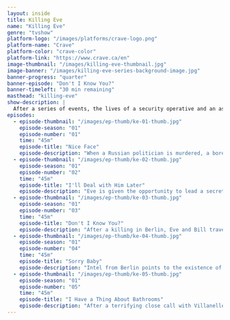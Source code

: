 ```yaml
---
layout: inside
title: Killing Eve
name: "Killing Eve"
genre: "tvshow"
platform-logo: "/images/platforms/crave-logo.png"
platform-name: "Crave"
platform-color: "crave-color"
platform-link: "https://www.crave.ca/en"
image-thumbnail: "/images/killing-eve-thumbnail.jpg"
image-banner: "/images/killing-eve-series-background-image.jpg"
banner-progress: "quarter"
banner-episode: "Don't I Know You?"
banner-timeleft: "30 min remaining"
masthead: "killing-eve"
show-description: |
  After a series of events, the lives of a security operative and an assassin become inextricably linked.
episodes:
  - episode-thumbnail: "/images/ep-thumb/ke-01-thumb.jpg"
    episode-season: "01"
    episode-number: "01"
    time: "45m"
    episode-title: "Nice Face"
    episode-description: "When a Russian politician is murdered, a bored MI5 security officer is tasked with protecting the only witness and soon finds herself on a collision course with a violent and extraordinary assassin."
  - episode-thumbnail: "/images/ep-thumb/ke-02-thumb.jpg"
    episode-season: "01"
    episode-number: "02"
    time: "45m"
    episode-title: "I'll Deal with Him Later"
    episode-description: "Eve is given the opportunity to lead a secret MI6 unit tasked with tracking down Villanelle, who is becoming increasingly reckless, much to the discomfort of her bosses."
  - episode-thumbnail: "/images/ep-thumb/ke-03-thumb.jpg"
    episode-season: "01"
    episode-number: "03"
    time: "45m"
    episode-title: "Don't I Know You?"
    episode-description: "After a killing in Berlin, Eve and Bill travel there to investigate, unaware of how close they are to Villanelle."
  - episode-thumbnail: "/images/ep-thumb/ke-04-thumb.jpg"
    episode-season: "01"
    episode-number: "04"
    time: "45m"
    episode-title: "Sorry Baby"
    episode-description: "Intel from Berlin points to the existence of a mole, prompting Eve to undertake her first surveillance operation."
  - episode-thumbnail: "/images/ep-thumb/ke-05-thumb.jpg"
    episode-season: "01"
    episode-number: "05"
    time: "45m"
    episode-title: "I Have a Thing About Bathrooms"
    episode-description: "After a terrifying close call with Villanelle, Eve has the mole ensconced in a safe house, but Villanelle is not far away."
---
```

